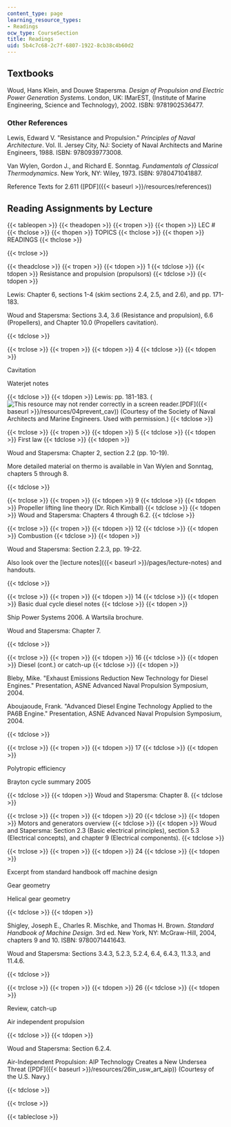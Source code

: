 ```yaml
---
content_type: page
learning_resource_types:
- Readings
ocw_type: CourseSection
title: Readings
uid: 5b4c7c68-2c7f-6807-1922-8cb38c4b60d2
---
```


Textbooks
---------

Woud, Hans Klein, and Douwe Stapersma. _Design of Propulsion and Electric Power Generation Systems._ London, UK: IMarEST, (Institute of Marine Engineering, Science and Technology), 2002. ISBN: 9781902536477.

### Other References

Lewis, Edward V. "Resistance and Propulsion." _Principles of Naval Architecture_. Vol. II. Jersey City, NJ: Society of Naval Architects and Marine Engineers, 1988. ISBN: 9780939773008.

Van Wylen, Gordon J., and Richard E. Sonntag. _Fundamentals of Classical Thermodynamics_. New York, NY: Wiley, 1973. ISBN: 9780471041887.

Reference Texts for 2.611 ([PDF]({{< baseurl >}}/resources/references))

Reading Assignments by Lecture
------------------------------

{{< tableopen >}}
{{< theadopen >}}
{{< tropen >}}
{{< thopen >}}
LEC #
{{< thclose >}}
{{< thopen >}}
TOPICS
{{< thclose >}}
{{< thopen >}}
READINGS
{{< thclose >}}

{{< trclose >}}

{{< theadclose >}}
{{< tropen >}}
{{< tdopen >}}
1
{{< tdclose >}}
{{< tdopen >}}
Resistance and propulsion (propulsors)
{{< tdclose >}}
{{< tdopen >}}


Lewis: Chapter 6, sections 1-4 (skim sections 2.4, 2.5, and 2.6), and pp. 171-183.

Woud and Stapersma: Sections 3.4, 3.6 (Resistance and propulsion), 6.6 (Propellers), and Chapter 10.0 (Propellers cavitation).


{{< tdclose >}}

{{< trclose >}}
{{< tropen >}}
{{< tdopen >}}
4
{{< tdclose >}}
{{< tdopen >}}


Cavitation

Waterjet notes


{{< tdclose >}}
{{< tdopen >}}
Lewis: pp. 181-183. (![This resource may not render correctly in a screen reader.](/images/inacessible.gif)[PDF]({{< baseurl >}}/resources/04prevent_cav)) (Courtesy of the Society of Naval Architects and Marine Engineers. Used with permission.)
{{< tdclose >}}

{{< trclose >}}
{{< tropen >}}
{{< tdopen >}}
5
{{< tdclose >}}
{{< tdopen >}}
First law
{{< tdclose >}}
{{< tdopen >}}


Woud and Stapersma: Chapter 2, section 2.2 (pp. 10-19).

More detailed material on thermo is available in Van Wylen and Sonntag, chapters 5 through 8.


{{< tdclose >}}

{{< trclose >}}
{{< tropen >}}
{{< tdopen >}}
9
{{< tdclose >}}
{{< tdopen >}}
Propeller lifting line theory (Dr. Rich Kimball)
{{< tdclose >}}
{{< tdopen >}}
Woud and Stapersma: Chapters 4 through 6.2.
{{< tdclose >}}

{{< trclose >}}
{{< tropen >}}
{{< tdopen >}}
12
{{< tdclose >}}
{{< tdopen >}}
Combustion
{{< tdclose >}}
{{< tdopen >}}


Woud and Stapersma: Section 2.2.3, pp. 19-22.

Also look over the [lecture notes]({{< baseurl >}}/pages/lecture-notes) and handouts.


{{< tdclose >}}

{{< trclose >}}
{{< tropen >}}
{{< tdopen >}}
14
{{< tdclose >}}
{{< tdopen >}}
Basic dual cycle diesel notes
{{< tdclose >}}
{{< tdopen >}}


Ship Power Systems 2006. A Wartsila brochure.

Woud and Stapersma: Chapter 7.


{{< tdclose >}}

{{< trclose >}}
{{< tropen >}}
{{< tdopen >}}
16
{{< tdclose >}}
{{< tdopen >}}
Diesel (cont.) or catch-up
{{< tdclose >}}
{{< tdopen >}}


Bleby, Mike. "Exhaust Emissions Reduction New Technology for Diesel Engines." Presentation, ASNE Advanced Naval Propulsion Symposium, 2004.

Aboujaoude, Frank. "Advanced Diesel Engine Technology Applied to the PA6B Engine." Presentation, ASNE Advanced Naval Propulsion Symposium, 2004.


{{< tdclose >}}

{{< trclose >}}
{{< tropen >}}
{{< tdopen >}}
17
{{< tdclose >}}
{{< tdopen >}}


Polytropic efficiency

Brayton cycle summary 2005


{{< tdclose >}}
{{< tdopen >}}
Woud and Stapersma: Chapter 8.
{{< tdclose >}}

{{< trclose >}}
{{< tropen >}}
{{< tdopen >}}
20
{{< tdclose >}}
{{< tdopen >}}
Motors and generators overview
{{< tdclose >}}
{{< tdopen >}}
Woud and Stapersma: Section 2.3 (Basic electrical principles), section 5.3 (Electrical concepts), and chapter 9 (Electrical components).
{{< tdclose >}}

{{< trclose >}}
{{< tropen >}}
{{< tdopen >}}
24
{{< tdclose >}}
{{< tdopen >}}


Excerpt from standard handbook off machine design

Gear geometry

Helical gear geometry


{{< tdclose >}}
{{< tdopen >}}


Shigley, Joseph E., Charles R. Mischke, and Thomas H. Brown. _Standard Handbook of Machine Design_. 3rd ed. New York, NY: McGraw-Hill, 2004, chapters 9 and 10. ISBN: 9780071441643.

Woud and Stapersma: Sections 3.4.3, 5.2.3, 5.2.4, 6.4, 6.4.3, 11.3.3, and 11.4.6.


{{< tdclose >}}

{{< trclose >}}
{{< tropen >}}
{{< tdopen >}}
26
{{< tdclose >}}
{{< tdopen >}}


Review, catch-up

Air independent propulsion


{{< tdclose >}}
{{< tdopen >}}


Woud and Stapersma: Section 6.2.4.

Air-Independent Propulsion: AIP Technology Creates a New Undersea Threat ([PDF]({{< baseurl >}}/resources/26in_usw_art_aip)) (Courtesy of the U.S. Navy.)


{{< tdclose >}}

{{< trclose >}}

{{< tableclose >}}